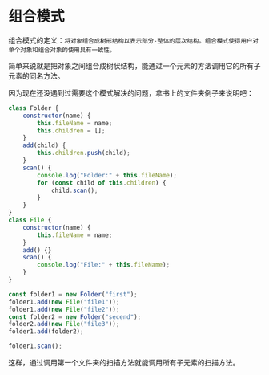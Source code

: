 # 组合模式

组合模式的定义：`将对象组合成树形结构以表示部分-整体的层次结构。组合模式使得用户对单个对象和组合对象的使用具有一致性。`

简单来说就是把对象之间组合成树状结构，能通过一个元素的方法调用它的所有子元素的同名方法。

因为现在还没遇到过需要这个模式解决的问题，拿书上的文件夹例子来说明吧：

```javascript
class Folder {
    constructor(name) {
        this.fileName = name;
        this.children = [];
    }
    add(child) {
        this.children.push(child);
    }
    scan() {
        console.log("Folder:" + this.fileName);
        for (const child of this.children) {
            child.scan();
        }
    }
}
class File {
    constructor(name) {
        this.fileName = name;
    }
    add() {}
    scan() {
        console.log("File:" + this.fileName);
    }
}

const folder1 = new Folder("first");
folder1.add(new File("file1"));
folder1.add(new File("file2"));
const folder2 = new Folder("secend");
folder2.add(new File("file3"));
folder1.add(folder2);

folder1.scan();
```

这样，通过调用第一个文件夹的扫描方法就能调用所有子元素的扫描方法。